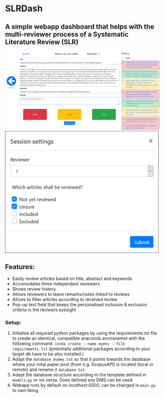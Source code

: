 # SLRDash

## A simple webapp dashboard that helps with the multi-reviewer process of a Systematic Literature Review (SLR)

![Demo1](/SLRDash_demo1.png)
![Demo2](/SLRDash_demo2.png)

## Features:
- Easily review articles based on title, abstract and keywords
- Accomodates three independant reviewers
- Shows review history
- Allows reviewers to leave remarks/notes linked to reviews
- Allows to filter articles according to received review 
- Pop-up text field that keeps the personalised inclusion & exclusion criteria in the reviwers eyesight

### Setup:
1. Initialise all required python packages by using the requirements.txt file to create an identical, compatible anaconda environemnt with the following command: `conda create --name myenv --file requirements.txt` (potentially additional packages according to your target db have to be also installed.)
2. Adapt the `database_dummy.txt` so that it points towards the database where your inital paper pool (from e.g. ScopusAPI) is located (local or remote) and rename it `database.txt`.
3. Adapt the database structure according to the template defined in `models.py` or vis versa. Ones defined any DMS can be used.
4. Webapp runs by default on *localhost:5000*, can be changed in `main.py` to own liking.